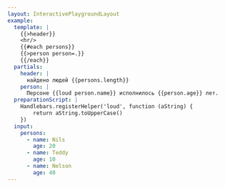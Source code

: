 ```yaml
---
layout: InteractivePlaygroundLayout
example:
  template: |
    {{>header}}
    <hr/>
    {{#each persons}}
    {{>person person=.}}
    {{/each}}
  partials:
    header: |
      найдено людей {{persons.length}} 
    person: |
      Персоне {{loud person.name}} исполнилось {{person.age}} лет.
  preparationScript: |
    Handlebars.registerHelper('loud', function (aString) {
        return aString.toUpperCase()
    })
  input:
    persons:
      - name: Nils
        age: 20
      - name: Teddy
        age: 10
      - name: Nelson
        age: 40
---
```

